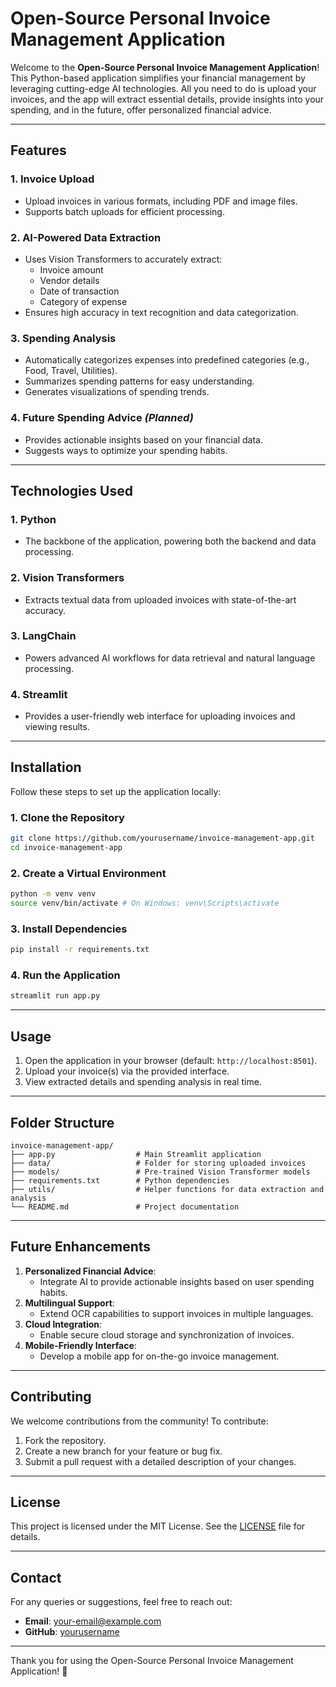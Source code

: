 # Open-Source Personal Invoice Management Application

Welcome to the **Open-Source Personal Invoice Management Application**! This Python-based application simplifies your financial management by leveraging cutting-edge AI technologies. All you need to do is upload your invoices, and the app will extract essential details, provide insights into your spending, and in the future, offer personalized financial advice.

---

## Features

### 1. **Invoice Upload**
- Upload invoices in various formats, including PDF and image files.
- Supports batch uploads for efficient processing.

### 2. **AI-Powered Data Extraction**
- Uses Vision Transformers to accurately extract:
  - Invoice amount
  - Vendor details
  - Date of transaction
  - Category of expense
- Ensures high accuracy in text recognition and data categorization.

### 3. **Spending Analysis**
- Automatically categorizes expenses into predefined categories (e.g., Food, Travel, Utilities).
- Summarizes spending patterns for easy understanding.
- Generates visualizations of spending trends.

### 4. **Future Spending Advice** *(Planned)*
- Provides actionable insights based on your financial data.
- Suggests ways to optimize your spending habits.

---

## Technologies Used

### **1. Python**
- The backbone of the application, powering both the backend and data processing.

### **2. Vision Transformers**
- Extracts textual data from uploaded invoices with state-of-the-art accuracy.

### **3. LangChain**
- Powers advanced AI workflows for data retrieval and natural language processing.

### **4. Streamlit**
- Provides a user-friendly web interface for uploading invoices and viewing results.

---

## Installation

Follow these steps to set up the application locally:

### **1. Clone the Repository**
```bash
git clone https://github.com/yourusername/invoice-management-app.git
cd invoice-management-app
```

### **2. Create a Virtual Environment**
```bash
python -m venv venv
source venv/bin/activate # On Windows: venv\Scripts\activate
```

### **3. Install Dependencies**
```bash
pip install -r requirements.txt
```

### **4. Run the Application**
```bash
streamlit run app.py
```

---

## Usage

1. Open the application in your browser (default: `http://localhost:8501`).
2. Upload your invoice(s) via the provided interface.
3. View extracted details and spending analysis in real time.

---

## Folder Structure

```plaintext
invoice-management-app/
├── app.py                  # Main Streamlit application
├── data/                   # Folder for storing uploaded invoices
├── models/                 # Pre-trained Vision Transformer models
├── requirements.txt        # Python dependencies
├── utils/                  # Helper functions for data extraction and analysis
└── README.md               # Project documentation
```

---

## Future Enhancements

1. **Personalized Financial Advice**:
   - Integrate AI to provide actionable insights based on user spending habits.
2. **Multilingual Support**:
   - Extend OCR capabilities to support invoices in multiple languages.
3. **Cloud Integration**:
   - Enable secure cloud storage and synchronization of invoices.
4. **Mobile-Friendly Interface**:
   - Develop a mobile app for on-the-go invoice management.

---

## Contributing

We welcome contributions from the community! To contribute:

1. Fork the repository.
2. Create a new branch for your feature or bug fix.
3. Submit a pull request with a detailed description of your changes.

---

## License

This project is licensed under the MIT License. See the [LICENSE](LICENSE) file for details.

---

## Contact

For any queries or suggestions, feel free to reach out:
- **Email**: your-email@example.com
- **GitHub**: [yourusername](https://github.com/yourusername)

---

Thank you for using the Open-Source Personal Invoice Management Application! 🚀
